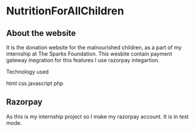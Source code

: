 # NutritionForAllChildren

## About the website
It is the donation website for the malnourished children, as a part of my internship at The Sparks Foundation.
This wesbite contain payment gateway inegration for this features I use razorpay integartion.

Technology used

html
css
javascript
php

## Razorpay

As this is my internship project so I make my razorpay account.
It is in test mode.

